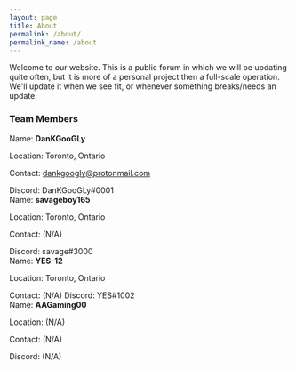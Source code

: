 ```yaml
---
layout: page
title: About
permalink: /about/
permalink_name: /about
---
```

Welcome to our website. This is a public forum in which we will be updating quite often, but it is more of a personal project then a full-scale operation. We'll update it when we see fit, or whenever something breaks/needs an update.

### Team Members
Name: **DanKGooGLy**

Location: Toronto, Ontario

Contact: [dankgoogly@protonmail.com](mailto:dankgoogly@protonmail.com)

Discord: DanKGooGLy#0001<br/>
Name: **savageboy165**

Location: Toronto, Ontario

Contact: (N/A)

Discord: savage#3000<br/>
Name: **YES-12**

Location: Toronto, Ontario

Contact: (N/A)
Discord: YES#1002<br/>
Name: **AAGaming00**

Location: (N/A)

Contact: (N/A)

Discord: (N/A)
